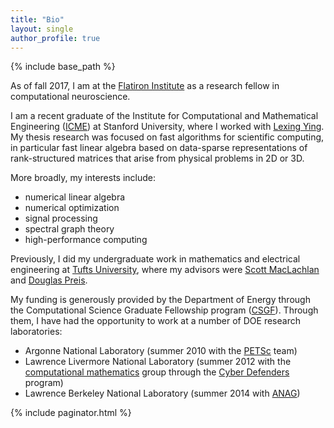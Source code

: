 ```yaml
---
title: "Bio"
layout: single
author_profile: true
---
```


{% include base_path %}

As of fall 2017, I am at the [Flatiron Institute](https://www.simonsfoundation.org/flatiron-institute/) as a research fellow in computational neuroscience.

I am a recent graduate of the Institute for Computational and Mathematical Engineering ([ICME](https://icme.stanford.edu/)) at Stanford University, where I worked with [Lexing Ying](http://math.stanford.edu/~lexing/).  My thesis research was focused on fast algorithms for scientific computing, in particular fast linear algebra based on data-sparse representations of rank-structured matrices that arise from physical problems in 2D or 3D.

More broadly, my interests include:

- numerical linear algebra
- numerical optimization
- signal processing
- spectral graph theory
- high-performance computing

Previously, I did my undergraduate work in mathematics and electrical engineering at [Tufts University](http://www.tufts.edu/), where my advisors were [Scott MacLachlan](http://www.math.mun.ca/~smaclachlan/) and [Douglas Preis](http://engineering.tufts.edu/ece/people/preis.htm).

My funding is generously provided by the Department of Energy through the Computational Science Graduate Fellowship program ([CSGF](http://www.krellinst.org/csgf/)).  Through them, I have had the opportunity to work at a number of DOE research laboratories:

- Argonne National Laboratory (summer 2010 with the [PETSc](http://www.mcs.anl.gov/petsc/) team)
- Lawrence Livermore National Laboratory (summer 2012 with the [computational mathematics](http://computation.llnl.gov/casc/computational-mathematics-group.php) group through the [Cyber Defenders](https://cyberdefender.llnl.gov/) program)
- Lawrence Berkeley National Laboratory (summer 2014 with [ANAG](http://crd.lbl.gov/departments/applied-mathematics/ANAG/))


{% include paginator.html %}
